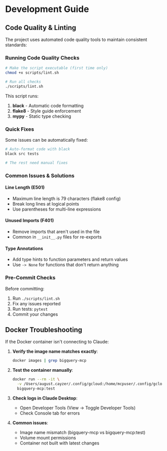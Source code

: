 # Development Guide

## Code Quality & Linting

The project uses automated code quality tools to maintain consistent standards:

### Running Code Quality Checks

```bash
# Make the script executable (first time only)
chmod +x scripts/lint.sh

# Run all checks
./scripts/lint.sh
```

This script runs:
1. **black** - Automatic code formatting
2. **flake8** - Style guide enforcement
3. **mypy** - Static type checking

### Quick Fixes

Some issues can be automatically fixed:

```bash
# Auto-format code with black
black src tests

# The rest need manual fixes
```

### Common Issues & Solutions

#### Line Length (E501)
- Maximum line length is 79 characters (flake8 config)
- Break long lines at logical points
- Use parentheses for multi-line expressions

#### Unused Imports (F401)
- Remove imports that aren't used in the file
- Common in `__init__.py` files for re-exports

#### Type Annotations
- Add type hints to function parameters and return values
- Use `-> None` for functions that don't return anything

### Pre-Commit Checks

Before committing:
1. Run `./scripts/lint.sh`
2. Fix any issues reported
3. Run tests: `pytest`
4. Commit your changes

## Docker Troubleshooting

If the Docker container isn't connecting to Claude:

1. **Verify the image name matches exactly**:
   ```bash
   docker images | grep bigquery-mcp
   ```

2. **Test the container manually**:
   ```bash
   docker run --rm -it \
     -v /Users/august.cayzer/.config/gcloud:/home/mcpuser/.config/gcloud:ro \
     bigquery-mcp:test
   ```

3. **Check logs in Claude Desktop**:
   - Open Developer Tools (View → Toggle Developer Tools)
   - Check Console tab for errors

4. **Common issues**:
   - Image name mismatch (bigquery-mcp vs bigquery-mcp:test)
   - Volume mount permissions
   - Container not built with latest changes
